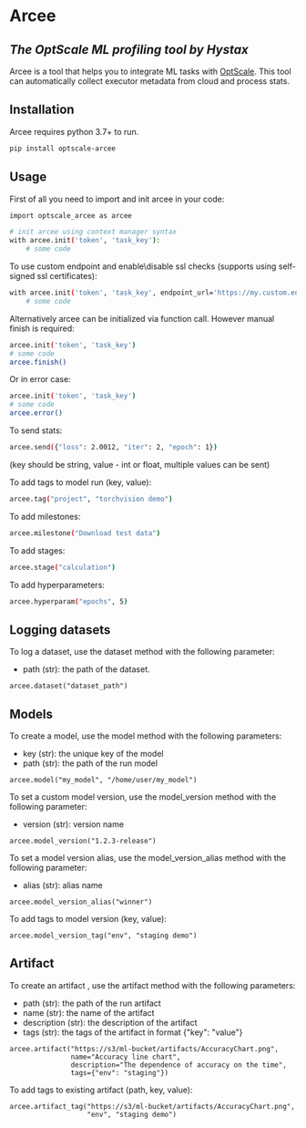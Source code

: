 # Arcee
## *The OptScale ML profiling tool by Hystax*

Arcee is a tool that helps you to integrate ML tasks with [OptScale](https://my.optscale.com/).
This tool can automatically collect executor metadata from cloud and process stats.

## Installation
Arcee requires python 3.7+ to run.
```sh
pip install optscale-arcee
```

## Usage
First of all you need to import and init arcee in your code:
```sh
import optscale_arcee as arcee
```

```sh
# init arcee using context manager syntax
with arcee.init('token', 'task_key'):
    # some code
```

To use custom endpoint and enable\disable ssl checks (supports using self-signed ssl certificates):
```sh
with arcee.init('token', 'task_key', endpoint_url='https://my.custom.endpoint:443/arcee/v2', ssl=False):
    # some code
```

Alternatively arcee can be initialized via function call. However manual finish is required:
```sh
arcee.init('token', 'task_key')
# some code
arcee.finish()
```

Or in error case:
```sh
arcee.init('token', 'task_key')
# some code
arcee.error()
```

To send stats:
```sh
arcee.send({"loss": 2.0012, "iter": 2, "epoch": 1})
```
(key should be string, value - int or float, multiple values can be sent)

To add tags to model run (key, value):
```sh
arcee.tag("project", "torchvision demo")
```

To add milestones:
```sh
arcee.milestone("Download test data")
```

To add stages:
```sh
arcee.stage("calculation")
```

To add hyperparameters:
```sh
arcee.hyperparam("epochs", 5)
```

## Logging datasets
To log a dataset, use the dataset method with the following parameter:
- path (str): the path of the dataset.
```
arcee.dataset("dataset_path")
```

## Models
To create a model, use the model method with the following parameters:
- key (str): the unique key of the model
- path (str): the path of the run model
```
arcee.model("my_model", "/home/user/my_model")
```

To set a custom model version, use the model_version method with the following parameter:
- version (str): version name
```
arcee.model_version("1.2.3-release")
```

To set a model version alias, use the model_version_alias method with the following parameter:
- alias (str): alias name
```
arcee.model_version_alias("winner")
```

To add tags to model version (key, value):
```
arcee.model_version_tag("env", "staging demo")
```

## Artifact
To create an artifact , use the artifact method with the following parameters:
- path (str): the path of the run artifact
- name (str): the name of the artifact
- description (str): the description of the artifact
- tags (str): the tags of the artifact in format {"key": "value"}
```
arcee.artifact("https://s3/ml-bucket/artifacts/AccuracyChart.png",
               name="Accuracy line chart",
               description="The dependence of accuracy on the time",
               tags={"env": "staging"})
```

To add tags to existing artifact (path, key, value):
```
arcee.artifact_tag("https://s3/ml-bucket/artifacts/AccuracyChart.png",
                   "env", "staging demo")
```
